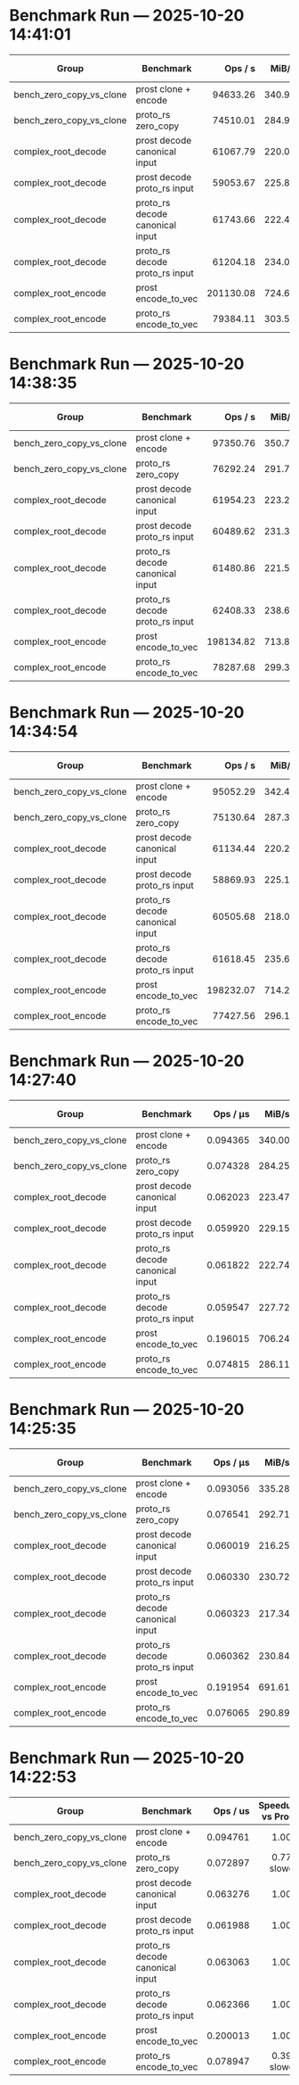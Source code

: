 
# Benchmark Run — 2025-10-20 14:41:01

| Group | Benchmark | Ops / s | MiB/s | Speedup vs Prost |
| --- | --- | ---: | ---: | ---: |
| bench_zero_copy_vs_clone | prost clone + encode | 94633.26 | 340.96 | 1.00× |
| bench_zero_copy_vs_clone | proto_rs zero_copy | 74510.01 | 284.94 | 0.79× slower |
| complex_root_decode | prost decode canonical input | 61067.79 | 220.03 | 1.00× |
| complex_root_decode | prost decode proto_rs input | 59053.67 | 225.84 | 1.00× |
| complex_root_decode | proto_rs decode canonical input | 61743.66 | 222.46 | 1.01× faster |
| complex_root_decode | proto_rs decode proto_rs input | 61204.18 | 234.06 | 1.04× faster |
| complex_root_encode | prost encode_to_vec | 201130.08 | 724.67 | 1.00× |
| complex_root_encode | proto_rs encode_to_vec | 79384.11 | 303.58 | 0.39× slower |


# Benchmark Run — 2025-10-20 14:38:35

| Group | Benchmark | Ops / s | MiB/s | Speedup vs Prost |
| --- | --- | ---: | ---: | ---: |
| bench_zero_copy_vs_clone | prost clone + encode | 97350.76 | 350.75 | 1.00× |
| bench_zero_copy_vs_clone | proto_rs zero_copy | 76292.24 | 291.76 | 0.78× slower |
| complex_root_decode | prost decode canonical input | 61954.23 | 223.22 | 1.00× |
| complex_root_decode | prost decode proto_rs input | 60489.62 | 231.33 | 1.00× |
| complex_root_decode | proto_rs decode canonical input | 61480.86 | 221.51 | 1.00× |
| complex_root_decode | proto_rs decode proto_rs input | 62408.33 | 238.66 | 1.03× faster |
| complex_root_encode | prost encode_to_vec | 198134.82 | 713.88 | 1.00× |
| complex_root_encode | proto_rs encode_to_vec | 78287.68 | 299.39 | 0.40× slower |


# Benchmark Run — 2025-10-20 14:34:54

| Group | Benchmark | Ops / s | MiB/s | Speedup vs Prost |
| --- | --- | ---: | ---: | ---: |
| bench_zero_copy_vs_clone | prost clone + encode | 95052.29 | 342.47 | 1.00× |
| bench_zero_copy_vs_clone | proto_rs zero_copy | 75130.64 | 287.32 | 0.79× slower |
| complex_root_decode | prost decode canonical input | 61134.44 | 220.27 | 1.00× |
| complex_root_decode | prost decode proto_rs input | 58869.93 | 225.13 | 1.00× |
| complex_root_decode | proto_rs decode canonical input | 60505.68 | 218.00 | 0.99× slower |
| complex_root_decode | proto_rs decode proto_rs input | 61618.45 | 235.64 | 1.05× faster |
| complex_root_encode | prost encode_to_vec | 198232.07 | 714.23 | 1.00× |
| complex_root_encode | proto_rs encode_to_vec | 77427.56 | 296.10 | 0.39× slower |


# Benchmark Run — 2025-10-20 14:27:40

| Group | Benchmark | Ops / µs | MiB/s | Speedup vs Prost |
| --- | --- | ---: | ---: | ---: |
| bench_zero_copy_vs_clone | prost clone + encode | 0.094365 | 340.00 | 1.00× |
| bench_zero_copy_vs_clone | proto_rs zero_copy | 0.074328 | 284.25 | 0.79× slower |
| complex_root_decode | prost decode canonical input | 0.062023 | 223.47 | 1.00× |
| complex_root_decode | prost decode proto_rs input | 0.059920 | 229.15 | 1.00× |
| complex_root_decode | proto_rs decode canonical input | 0.061822 | 222.74 | 1.00× |
| complex_root_decode | proto_rs decode proto_rs input | 0.059547 | 227.72 | 1.00× |
| complex_root_encode | prost encode_to_vec | 0.196015 | 706.24 | 1.00× |
| complex_root_encode | proto_rs encode_to_vec | 0.074815 | 286.11 | 0.38× slower |


# Benchmark Run — 2025-10-20 14:25:35

| Group | Benchmark | Ops / µs | MiB/s | Speedup vs Prost |
| --- | --- | ---: | ---: | ---: |
| bench_zero_copy_vs_clone | prost clone + encode | 0.093056 | 335.28 | 1000.00× faster |
| bench_zero_copy_vs_clone | proto_rs zero_copy | 0.076541 | 292.71 | 822.53× faster |
| complex_root_decode | prost decode canonical input | 0.060019 | 216.25 | 1000.00× faster |
| complex_root_decode | prost decode proto_rs input | 0.060330 | 230.72 | 1000.00× faster |
| complex_root_decode | proto_rs decode canonical input | 0.060323 | 217.34 | 1005.07× faster |
| complex_root_decode | proto_rs decode proto_rs input | 0.060362 | 230.84 | 1000.52× faster |
| complex_root_encode | prost encode_to_vec | 0.191954 | 691.61 | 1000.00× faster |
| complex_root_encode | proto_rs encode_to_vec | 0.076065 | 290.89 | 396.27× faster |


# Benchmark Run — 2025-10-20 14:22:53

| Group | Benchmark | Ops / us | Speedup vs Prost |
| --- | --- | ---: | ---: |
| bench_zero_copy_vs_clone | prost clone + encode | 0.094761 | 1.00× |
| bench_zero_copy_vs_clone | proto_rs zero_copy | 0.072897 | 0.77× slower |
| complex_root_decode | prost decode canonical input | 0.063276 | 1.00× |
| complex_root_decode | prost decode proto_rs input | 0.061988 | 1.00× |
| complex_root_decode | proto_rs decode canonical input | 0.063063 | 1.00× |
| complex_root_decode | proto_rs decode proto_rs input | 0.062366 | 1.00× |
| complex_root_encode | prost encode_to_vec | 0.200013 | 1.00× |
| complex_root_encode | proto_rs encode_to_vec | 0.078947 | 0.39× slower |



